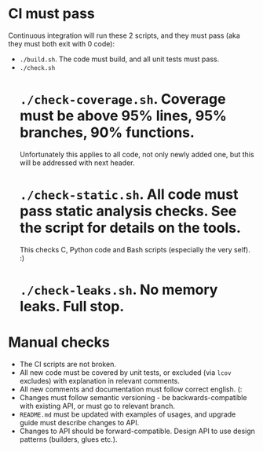# CI must pass

Continuous integration will run these 2 scripts, and they must pass (aka they must both exit with 0 code):
- `./build.sh`. The code must build, and all unit tests must pass.
- `./check.sh`
  # `./check-coverage.sh`. Coverage must be above 95% lines, 95% branches, 90% functions.
    Unfortunately this applies to all code, not only newly added one, but this will be addressed with next header.
  # `./check-static.sh`. All code must pass static analysis checks. See the script for details on the tools.
    This checks C, Python code and Bash scripts (especially the very self). :)
  # `./check-leaks.sh`. No memory leaks. Full stop.

# Manual checks

- The CI scripts are not broken.
- All new code must be covered by unit tests, or excluded (via `lcov` excludes) with explanation in relevant comments.
- All new comments and documentation must follow correct english. (:
- Changes must follow semantic versioning - be backwards-compatible with existing API, or must go to relevant branch.
- `README.md` must be updated with examples of usages, and upgrade guide must describe changes to API.
- Changes to API should be forward-compatible. Design API to use design patterns (builders, glues etc.).
